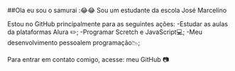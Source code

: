 ##Ola eu sou o samurai :😂😂
Sou um estudante da escola José Marcelíno

Estou no GitHub principalmente para as seguintes ações:
-Estudar as aulas da plataformas Alura ✏️;
-Programar Scretch e JavaScript💻;
-Meu desenvolvimento pessoalem programação📉;

Para entrar em contato comigo, acesse:
meu GitHub 📷
